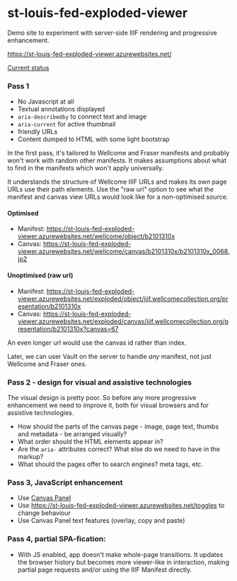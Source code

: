 # st-louis-fed-exploded-viewer

Demo site to experiment with server-side IIIF rendering and progressive enhancement.

https://st-louis-fed-exploded-viewer.azurewebsites.net/

[Current status](current-status.md)


### Pass 1

 - No Javascript at all
 - Textual annotations displayed
 - `aria-describedby` to connect text and image
 - `aria-current` for active thumbnail
 - friendly URLs
 - Content dumped to HTML with some light bootstrap
 
In the first pass, it's tailored to Wellcome and Fraser manifests and probably won't work with random other manifests. It makes assumptions about what to find in the manifests which won't apply universally.

It understands the structure of Wellcome IIIF URLs and makes its own page URLs use their path elements.
Use the "raw url" option to see what the manifest and canvas view URLs would look like for a non-optimised source.

#### Optimised

 - Manifest: https://st-louis-fed-exploded-viewer.azurewebsites.net/wellcome/object/b2101310x
 - Canvas: https://st-louis-fed-exploded-viewer.azurewebsites.net/wellcome/canvas/b2101310x/b2101310x_0068.jp2

#### Unoptimised (raw url)

 - Manifest: https://st-louis-fed-exploded-viewer.azurewebsites.net/exploded/object/iiif.wellcomecollection.org/presentation/b2101310x
 - Canvas: https://st-louis-fed-exploded-viewer.azurewebsites.net/exploded/canvas/iiif.wellcomecollection.org/presentation/b2101310x?canvas=67

An even longer url would use the canvas id rather than index.
 
Later, we can user Vault on the server to handle _any_ manifest, not just Wellcome and Fraser ones.

### Pass 2 - design for visual and assistive technologies

The visual design is pretty poor. So before any more progressive enhancement we need to improve it, both for visual browsers and for assistive technologies.

 - How should the parts of the canvas page - image, page text, thumbs and metadata - be arranged visually?
 - What order should the HTML elements appear in?
 - Are the `aria-` attributes correct? What else do we need to have in the markup?
 - What should the pages offer to search engines? meta tags, etc.
 
### Pass 3, JavaScript enhancement
  
 - Use [Canvas Panel](https://iiif-canvas-panel.netlify.app/)
 - Use https://st-louis-fed-exploded-viewer.azurewebsites.net/toggles to change behaviour
 - Use Canvas Panel text features (overlay, copy and paste)
 
### Pass 4, partial SPA-fication:

 - With JS enabled, app doesn't make whole-page transitions. It updates the browser history but becomes more viewer-like in interaction, making partial page requests and/or using the IIIF Manifest directly.
 
